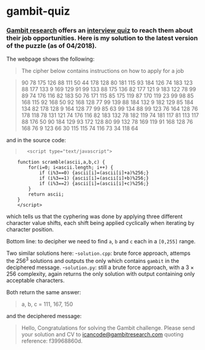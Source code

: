 # gambit-quiz

### [Gambit research](https://www.gambitresearch.com) offers an  [interview quiz](https://www.gambitresearch.com/quiz/) to reach them about their job opportunities. Here is my solution to the latest version of the puzzle (as of 04/2018).

The webpage shows the following:

> The cipher below contains instructions on how to apply for a job

> 90 78 175 126 88 111 50 44 178 128 80 181 115 93 184 126 74 183 123 88 177 133 9 169 129 91 99 133 88 175 136 82 177 121 9 183 122 78 99 89 74 176 116 82 183 50 76 171 115 85 175 119 87 170 119 23 99 98 85 168 115 92 168 50 92 168 128 77 99 139 88 184 132 9 182 129 85 184 134 82 178 128 9 164 128 77 99 85 63 99 134 88 99 123 76 164 128 76 178 118 78 131 121 74 176 116 82 183 132 78 182 119 74 181 117 81 113 117 88 176 50 90 184 129 93 172 128 80 99 132 78 169 119 91 168 128 76 168 76 9 123 66 30 115 115 74 116 73 34 118 64

and in the source code:

> 		<script type="text/javascript">
		function scramble(ascii,a,b,c) {
			for(i=0; i<ascii.length; i++) {
				if (i%3==0) {ascii[i]=(ascii[i]+a)%256;}
				if (i%3==1) {ascii[i]=(ascii[i]+b)%256;}
				if (i%3==2) {ascii[i]=(ascii[i]+c)%256;}
			}
			return ascii;
		}
		</script>
		
which tells us that the cyphering was done by applying three different character value shifts, each shift being applied cyclically when iterating by character position.

Bottom line: to decipher we need to find `a`, `b` and `c` each in a `[0,255]` range.

Two similar solutions here:
-`solution.cpp`: brute force approach, attemps the $256^3$ solutions and outputs the only which contains `gambit` in the deciphered message.
-`solution.py`: still a brute force approach, with a $3 \times 256$ complexity, again returns the only solution with output containing only acceptable characters.

Both return the same answer:

> a, b, c = 111, 167, 150

and the deciphered message:

> Hello, Congratulations for solving the Gambit challenge. Please send your solution and CV to icancode@gambitresearch.com quoting reference: f39968860d.